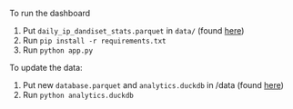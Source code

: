 To run the dashboard

1. Put `daily_ip_dandiset_stats.parquet` in `data/` (found [here](https://drive.google.com/drive/u/2/folders/1jptzbO2BvnbizKuPjEiQe_e_6vAp6Rt5))
2. Run `pip install -r requirements.txt`
3. Run `python app.py`

To update the data:
1. Put new `database.parquet` and `analytics.duckdb` in /data (found [here](https://drive.google.com/drive/u/2/folders/1jptzbO2BvnbizKuPjEiQe_e_6vAp6Rt5))
2. Run `python analytics.duckdb`
